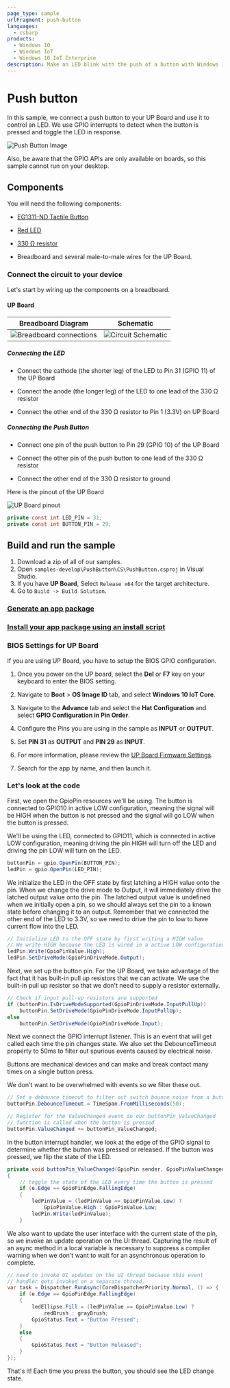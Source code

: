 ```yaml
---
page_type: sample
urlFragment: push-button
languages:
  - csharp
products:
  - Windows 10
  - Windows IoT 
  - Windows 10 IoT Enterprise
description: Make an LED blink with the push of a button with Windows 10 IoT Enterprise.
---
```


# Push button

In this sample, we connect a push button to your UP Board and use it to control an LED. We use GPIO interrupts to detect when the button is pressed and toggle the LED in response.

![Push Button Image](../../../Resources/PushButtonSample.png)

Also, be aware that the GPIO APIs are only available on boards, so this sample cannot run on your desktop.

## Components

You will need the following components:

* [EG1311-ND Tactile Button](http://www.digikey.com/product-detail/en/320.02E11.08BLK/EG1311-ND/101397)

* [Red LED](http://www.digikey.com/product-detail/en/C5SMF-RJS-CT0W0BB1/C5SMF-RJS-CT0W0BB1-ND/2341832)

* [330 &#x2126; resistor](http://www.digikey.com/product-detail/en/CFR-25JB-52-330R/330QBK-ND/1636)

* Breadboard and several male-to-male wires for the UP Board.

### Connect the circuit to your device

Let's start by wiring up the components on a breadboard.

#### UP Board

| Breadboard Diagram                                                                        | Schematic                                                                          |
| ----------------------------------------------------------------------------------------- | ---------------------------------------------------------------------------------- |
| ![Breadboard connections](../../../Resources/Upboard_PushButton_bb.png)      | ![Circuit Schematic](../../../Resources/Upboard_PushButton_schem.png) |


##### Connecting the LED

* Connect the cathode (the shorter leg) of the LED to Pin 31 (GPIO 11) of the UP Board

* Connect the anode (the longer leg) of the LED to one lead of the 330 &#x2126; resistor

* Connect the other end of the 330 &#x2126; resistor to Pin 1 (3.3V) on UP Board

##### Connecting the Push Button

* Connect one pin of the push button to Pin 29 (GPIO 10) of the UP Board

* Connect the other pin of the push button to one lead of the 330 &#x2126; resistor

* Connect the other end of the 330 &#x2126; resistor to ground

Here is the pinout of the UP Board

![UP Board pinout](../../../Resources/Upboard_Pinout.png)


```csharp
private const int LED_PIN = 31;
private const int BUTTON_PIN = 29;
```

## Build and run the sample

1. Download a zip of all of our samples.
1. Open `samples-develop\PushButton\CS\PushButton.csproj` in Visual Studio.
1. If you have **UP Board**, Select `Release x64` for the target architecture.
1. Go to `Build -> Build Solution`.

### [Generate an app package](https://docs.microsoft.com/windows/msix/package/packaging-uwp-apps#generate-an-app-package)

### [Install your app package using an install script](https://docs.microsoft.com/windows/msix/package/packaging-uwp-apps#install-your-app-package-using-an-install-script)

### BIOS Settings for UP Board 

If you are using UP Board, you have to setup the BIOS GPIO configuration.

1. Once you power on the UP board, select the **Del** or **F7** key on your keyboard to enter the BIOS setting.

1. Navigate to **Boot** > **OS Image ID** tab, and select **Windows 10 IoT Core**.
	
1. Navigate to the **Advance** tab and select the **Hat Configuration** and select **GPIO Configuration in Pin Order**.

1. Configure the Pins you are using in the sample as **INPUT** or **OUTPUT**.

1. Set **PIN 31** as **OUTPUT** and **PIN 29** as **INPUT**.

1. For more information, please review the [UP Board Firmware Settings](https://www.annabooks.com/Articles/Articles_IoT10/Windows-10-IoT-UP-Board-BIOS-RHPROXY-Rev1.3.pdf).

1. Search for the app by name, and then launch it.

### Let's look at the code

First, we open the GpioPin resources we'll be using. The button is connected to GPIO10 in active LOW configuration, meaning the signal will be HIGH when the button is not pressed and the signal will go LOW when the button is pressed.

We'll be using the LED, connected to GPIO11, which is connected in active LOW configuration, meaning driving the pin HIGH will turn off the LED and driving the pin LOW will turn on the LED.

```csharp
buttonPin = gpio.OpenPin(BUTTON_PIN);
ledPin = gpio.OpenPin(LED_PIN);
```

We initialize the LED in the OFF state by first latching a HIGH value onto the pin. When we change the drive mode to Output, it will immediately drive the latched output value onto the pin. The latched output value is undefined when we initially open a pin, so we should always set the pin to a known state before changing it to an output. Remember that we connected the other end of the LED to 3.3V, so we need to drive the pin to low to have current flow into the LED.

```csharp
// Initialize LED to the OFF state by first writing a HIGH value
// We write HIGH because the LED is wired in a active LOW configuration
ledPin.Write(GpioPinValue.High); 
ledPin.SetDriveMode(GpioPinDriveMode.Output);
```

Next, we set up the button pin. For the UP Board, we take advantage of the fact that it has 
built-in pull up resistors that we can activate. We use the built-in pull up resistor so that we don't need to supply a resistor externally. 

```csharp
// Check if input pull-up resistors are supported
if (buttonPin.IsDriveModeSupported(GpioPinDriveMode.InputPullUp))
	buttonPin.SetDriveMode(GpioPinDriveMode.InputPullUp);
else
	buttonPin.SetDriveMode(GpioPinDriveMode.Input);
```

Next we connect the GPIO interrupt listener. This is an event that will get called each time the pin changes state. We also set the DebounceTimeout property to 50ms to filter out spurious events caused by electrical noise.

Buttons are mechanical devices and can make and break contact many times on a single button press. 

We don't want to be overwhelmed with events so we filter these out.

```csharp
// Set a debounce timeout to filter out switch bounce noise from a button press
buttonPin.DebounceTimeout = TimeSpan.FromMilliseconds(50);

// Register for the ValueChanged event so our buttonPin_ValueChanged 
// function is called when the button is pressed
buttonPin.ValueChanged += buttonPin_ValueChanged;
```

In the button interrupt handler, we look at the edge of the GPIO signal to determine whether the button was pressed or released. If the button was pressed, we flip the state of the LED.

```csharp
private void buttonPin_ValueChanged(GpioPin sender, GpioPinValueChangedEventArgs e)
{
	// toggle the state of the LED every time the button is pressed
	if (e.Edge == GpioPinEdge.FallingEdge)
	{
		ledPinValue = (ledPinValue == GpioPinValue.Low) ?
			GpioPinValue.High : GpioPinValue.Low;
		ledPin.Write(ledPinValue);
	}
```

We also want to update the user interface with the current state of the pin, so we invoke an update operation on the UI thread. Capturing the result of an async method in a local variable is necessary to suppress a compiler warning when we don't want to wait for an asynchronous operation to complete.

```csharp
// need to invoke UI updates on the UI thread because this event
// handler gets invoked on a separate thread.
var task = Dispatcher.RunAsync(CoreDispatcherPriority.Normal, () => {
	if (e.Edge == GpioPinEdge.FallingEdge)
	{
		ledEllipse.Fill = (ledPinValue == GpioPinValue.Low) ? 
			redBrush : grayBrush;
		GpioStatus.Text = "Button Pressed";
	}
	else
	{
		GpioStatus.Text = "Button Released";
	}
});
```

That's it! Each time you press the button, you should see the LED change state.
